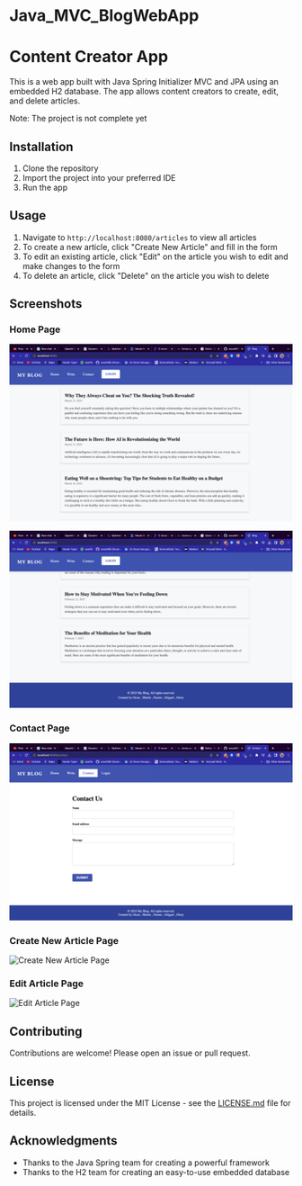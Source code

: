 # Java_MVC_BlogWebApp

# Content Creator App

This is a web app built with Java Spring Initializer MVC and JPA using an embedded H2 database. The app allows content creators to create, edit, and delete articles. 

Note: The project is not complete yet 

## Installation

1. Clone the repository
2. Import the project into your preferred IDE
3. Run the app

## Usage

1. Navigate to `http://localhost:8080/articles` to view all articles
2. To create a new article, click "Create New Article" and fill in the form
3. To edit an existing article, click "Edit" on the article you wish to edit and make changes to the form
4. To delete an article, click "Delete" on the article you wish to delete

## Screenshots

### Home Page
![Home Page](screenshot1.png)

![Home Page](screenshot2.png)

### Contact Page
![contact Page](screenshot3.png)

### Create New Article Page
![Create New Article Page](screenshots/create-article-page.png)

### Edit Article Page
![Edit Article Page](screenshots/edit-article-page.png)

## Contributing

Contributions are welcome! Please open an issue or pull request.

## License

This project is licensed under the MIT License - see the [LICENSE.md](LICENSE.md) file for details.

## Acknowledgments

- Thanks to the Java Spring team for creating a powerful framework
- Thanks to the H2 team for creating an easy-to-use embedded database
